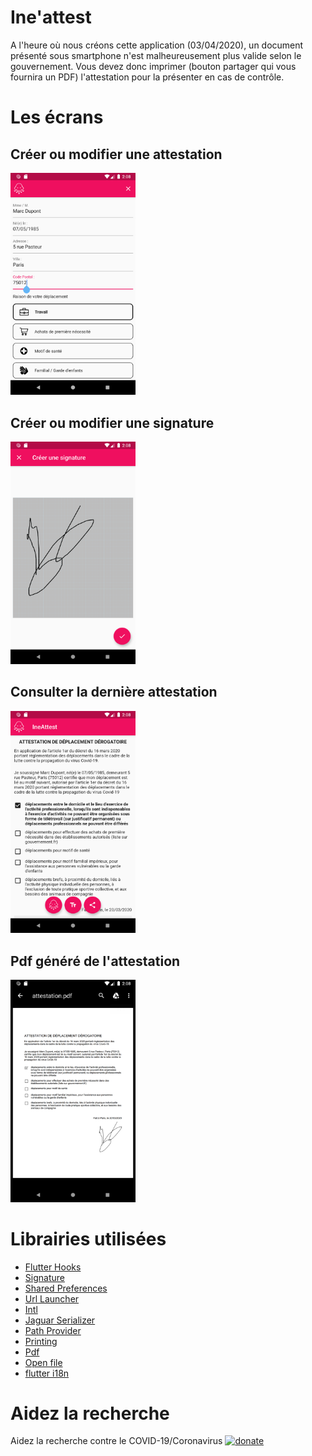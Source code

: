 # Ine'attest
A l'heure où nous créons cette application (03/04/2020), un document présenté sous smartphone n'est malheureusement plus valide selon le gouvernement. 
Vous devez donc imprimer (bouton partager qui vous fournira un PDF) l'attestation pour la présenter en cas de contrôle.

# Les écrans

## Créer ou modifier une attestation
<img src="https://raw.githubusercontent.com/ineat/ineattest/master/images/create_attestation.png" width="200">

## Créer ou modifier une signature
<img src="https://raw.githubusercontent.com/ineat/ineattest/master/images/create_signature.png" width="200">

## Consulter la dernière attestation
<img src="https://raw.githubusercontent.com/ineat/ineattest/master/images/viewer_attestation.png" width="200">

## Pdf généré de l'attestation
<img src="https://raw.githubusercontent.com/ineat/ineattest/master/images/pdf_attestation.png" width="200">

# Librairies utilisées

* [Flutter Hooks](https://pub.dev/packages/flutter_hooks)
* [Signature](https://pub.dev/packages/signature)
* [Shared Preferences](https://pub.dev/packages/shared_preferences)
* [Url Launcher](https://pub.dev/packages/url_launcher)
* [Intl](https://pub.dev/packages/intl)
* [Jaguar Serializer](https://pub.dev/packages/jaguar_serializer)
* [Path Provider](https://pub.dev/packages/path_provider)
* [Printing](https://pub.dev/packages/printing)
* [Pdf](https://pub.dev/packages/pdf)
* [Open file](https://pub.dev/packages/open_file)
* [flutter i18n](https://pub.dev/packages/flutter_i18n)

# Aidez la recherche

Aidez la recherche contre le COVID-19/Coronavirus [![donate](https://img.shields.io/badge/-Donate-DA6429.svg?style=flat-square)](https://zevent.fr/folding-home/)
